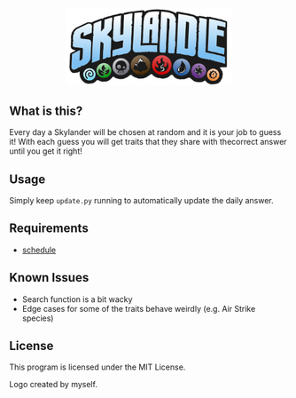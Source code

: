 <p align="center">
  <img src="assets/title.png" style="width:300px"/>
</p>


## What is this?
Every day a Skylander will be chosen at random and it is your job to guess it! With each guess you will get traits that they share with thecorrect answer until you get it right!


## Usage
Simply keep `update.py` running to automatically update the daily answer.


## Requirements
* [schedule](https://pypi.org/project/schedule/)

## Known Issues
* Search function is a bit wacky
* Edge cases for some of the traits behave weirdly (e.g. Air Strike species)

## License
This program is licensed under the MIT License.

Logo created by myself.